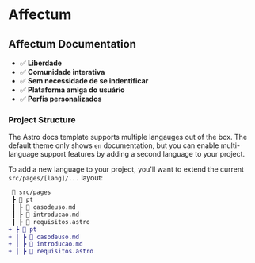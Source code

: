 # Affectum

## Affectum Documentation

- ✅ **Liberdade**
- ✅ **Comunidade interativa**
- ✅ **Sem necessidade de se indentificar**
- ✅ **Plataforma amiga do usuário**
- ✅ **Perfis personalizados**

### Project Structure

The Astro docs template supports multiple langauges out of the box. The default theme only shows `en` documentation, but you can enable multi-language support features by adding a second language to your project.

To add a new language to your project, you'll want to extend the current `src/pages/[lang]/...` layout:

```diff
 📂 src/pages
 ┣ 📂 pt
 ┃ ┣ 📜 casodeuso.md
 ┃ ┣ 📜 introducao.md
 ┃ ┣ 📜 requisitos.astro
+ ┣ 📂 pt
+ ┃ ┣ 📜 casodeuso.md
+ ┃ ┣ 📜 introducao.md
+ ┃ ┣ 📜 requisitos.astro
```